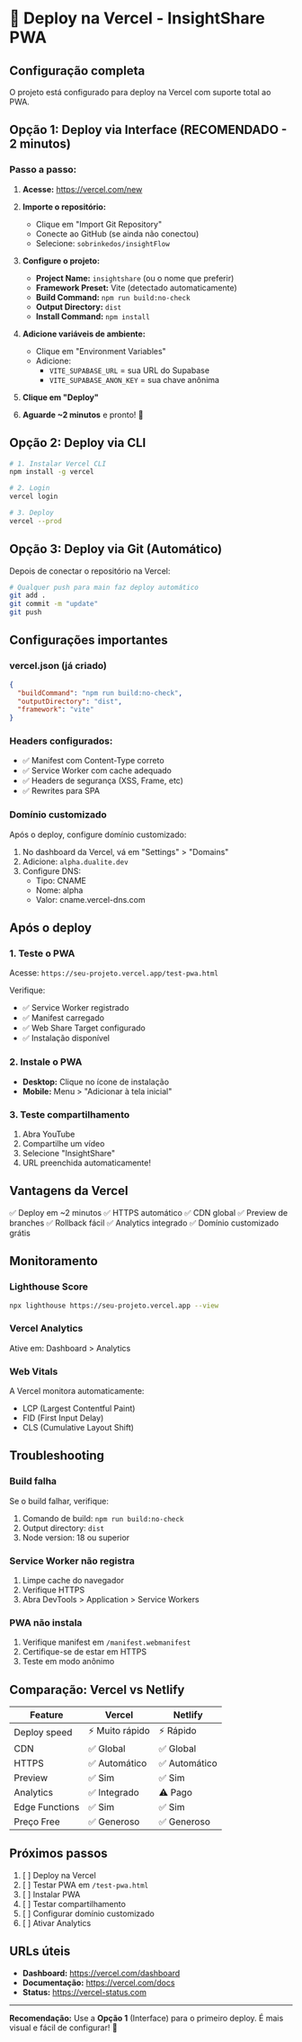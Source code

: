 # 🚀 Deploy na Vercel - InsightShare PWA

## Configuração completa

O projeto está configurado para deploy na Vercel com suporte total ao PWA.

## Opção 1: Deploy via Interface (RECOMENDADO - 2 minutos)

### Passo a passo:

1. **Acesse:** https://vercel.com/new

2. **Importe o repositório:**
   - Clique em "Import Git Repository"
   - Conecte ao GitHub (se ainda não conectou)
   - Selecione: `sobrinkedos/insightFlow`

3. **Configure o projeto:**
   - **Project Name:** `insightshare` (ou o nome que preferir)
   - **Framework Preset:** Vite (detectado automaticamente)
   - **Build Command:** `npm run build:no-check`
   - **Output Directory:** `dist`
   - **Install Command:** `npm install`

4. **Adicione variáveis de ambiente:**
   - Clique em "Environment Variables"
   - Adicione:
     - `VITE_SUPABASE_URL` = sua URL do Supabase
     - `VITE_SUPABASE_ANON_KEY` = sua chave anônima

5. **Clique em "Deploy"**

6. **Aguarde ~2 minutos** e pronto! 🎉

## Opção 2: Deploy via CLI

```bash
# 1. Instalar Vercel CLI
npm install -g vercel

# 2. Login
vercel login

# 3. Deploy
vercel --prod
```

## Opção 3: Deploy via Git (Automático)

Depois de conectar o repositório na Vercel:

```bash
# Qualquer push para main faz deploy automático
git add .
git commit -m "update"
git push
```

## Configurações importantes

### vercel.json (já criado)

```json
{
  "buildCommand": "npm run build:no-check",
  "outputDirectory": "dist",
  "framework": "vite"
}
```

### Headers configurados:

- ✅ Manifest com Content-Type correto
- ✅ Service Worker com cache adequado
- ✅ Headers de segurança (XSS, Frame, etc)
- ✅ Rewrites para SPA

### Domínio customizado

Após o deploy, configure domínio customizado:

1. No dashboard da Vercel, vá em "Settings" > "Domains"
2. Adicione: `alpha.dualite.dev`
3. Configure DNS:
   - Tipo: CNAME
   - Nome: alpha
   - Valor: cname.vercel-dns.com

## Após o deploy

### 1. Teste o PWA

Acesse: `https://seu-projeto.vercel.app/test-pwa.html`

Verifique:
- ✅ Service Worker registrado
- ✅ Manifest carregado
- ✅ Web Share Target configurado
- ✅ Instalação disponível

### 2. Instale o PWA

- **Desktop:** Clique no ícone de instalação
- **Mobile:** Menu > "Adicionar à tela inicial"

### 3. Teste compartilhamento

1. Abra YouTube
2. Compartilhe um vídeo
3. Selecione "InsightShare"
4. URL preenchida automaticamente!

## Vantagens da Vercel

✅ Deploy em ~2 minutos
✅ HTTPS automático
✅ CDN global
✅ Preview de branches
✅ Rollback fácil
✅ Analytics integrado
✅ Domínio customizado grátis

## Monitoramento

### Lighthouse Score

```bash
npx lighthouse https://seu-projeto.vercel.app --view
```

### Vercel Analytics

Ative em: Dashboard > Analytics

### Web Vitals

A Vercel monitora automaticamente:
- LCP (Largest Contentful Paint)
- FID (First Input Delay)
- CLS (Cumulative Layout Shift)

## Troubleshooting

### Build falha

Se o build falhar, verifique:
1. Comando de build: `npm run build:no-check`
2. Output directory: `dist`
3. Node version: 18 ou superior

### Service Worker não registra

1. Limpe cache do navegador
2. Verifique HTTPS
3. Abra DevTools > Application > Service Workers

### PWA não instala

1. Verifique manifest em `/manifest.webmanifest`
2. Certifique-se de estar em HTTPS
3. Teste em modo anônimo

## Comparação: Vercel vs Netlify

| Feature | Vercel | Netlify |
|---------|--------|---------|
| Deploy speed | ⚡ Muito rápido | ⚡ Rápido |
| CDN | ✅ Global | ✅ Global |
| HTTPS | ✅ Automático | ✅ Automático |
| Preview | ✅ Sim | ✅ Sim |
| Analytics | ✅ Integrado | ⚠️ Pago |
| Edge Functions | ✅ Sim | ✅ Sim |
| Preço Free | ✅ Generoso | ✅ Generoso |

## Próximos passos

1. [ ] Deploy na Vercel
2. [ ] Testar PWA em `/test-pwa.html`
3. [ ] Instalar PWA
4. [ ] Testar compartilhamento
5. [ ] Configurar domínio customizado
6. [ ] Ativar Analytics

## URLs úteis

- **Dashboard:** https://vercel.com/dashboard
- **Documentação:** https://vercel.com/docs
- **Status:** https://vercel-status.com

---

**Recomendação:** Use a **Opção 1** (Interface) para o primeiro deploy. É mais visual e fácil de configurar! 🚀
